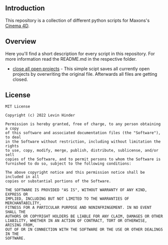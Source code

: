 ## Introduction
This repository is a collection of different python scripts for Maxons's [Cinema 4D](https://www.maxon.net/en/cinema-4d).


## Overview
Here you'll find a short description for every script in this repository. For more information read the README.md in the respective folder.
 - [close all open projects](https://github.com/LevinHinder/Cinema-4D-Scripts/blob/main/close%20all%20open%20projects) - This simple scipt saves all currently open projects by overwriting the original file. Afterwards all files are getting closed.


## License

    MIT License

    Copyright (c) 2022 Levin Hinder

    Permission is hereby granted, free of charge, to any person obtaining a copy
    of this software and associated documentation files (the "Software"), to deal
    in the Software without restriction, including without limitation the rights
    to use, copy, modify, merge, publish, distribute, sublicense, and/or sell
    copies of the Software, and to permit persons to whom the Software is
    furnished to do so, subject to the following conditions:

    The above copyright notice and this permission notice shall be included in all
    copies or substantial portions of the Software.

    THE SOFTWARE IS PROVIDED "AS IS", WITHOUT WARRANTY OF ANY KIND, EXPRESS OR
    IMPLIED, INCLUDING BUT NOT LIMITED TO THE WARRANTIES OF MERCHANTABILITY,
    FITNESS FOR A PARTICULAR PURPOSE AND NONINFRINGEMENT. IN NO EVENT SHALL THE
    AUTHORS OR COPYRIGHT HOLDERS BE LIABLE FOR ANY CLAIM, DAMAGES OR OTHER
    LIABILITY, WHETHER IN AN ACTION OF CONTRACT, TORT OR OTHERWISE, ARISING FROM,
    OUT OF OR IN CONNECTION WITH THE SOFTWARE OR THE USE OR OTHER DEALINGS IN THE
    SOFTWARE.
